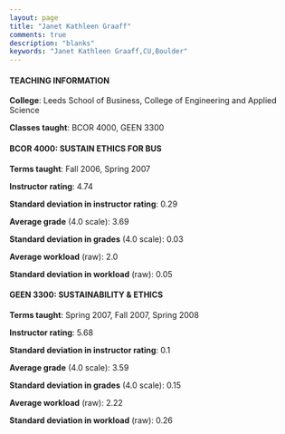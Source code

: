 ```yaml
---
layout: page
title: "Janet Kathleen Graaff" 
comments: true
description: "blanks"
keywords: "Janet Kathleen Graaff,CU,Boulder"
---
```

<head>
<script src="https://ajax.googleapis.com/ajax/libs/jquery/2.1.3/jquery.min.js"></script>
<script src="https://dl.dropboxusercontent.com/s/pc42nxpaw1ea4o9/highcharts.js?dl=0"></script>
<!-- <script src="../assets/js/highcharts.js"></script> -->
<style type="text/css">@font-face {
	font-family: "Bebas Neue";
	src: url(https://www.filehosting.org/file/details/544349/BebasNeue Regular.otf) format("opentype");
	}
	h1.Bebas { 
		font-family: "Bebas Neue", Verdana, Tahoma;
	}
</style>
</head>
	   
#### TEACHING INFORMATION

**College**: Leeds School of Business, College of Engineering and Applied Science

**Classes taught**: BCOR 4000, GEEN 3300

#### BCOR 4000: SUSTAIN ETHICS FOR BUS

**Terms taught**: Fall 2006, Spring 2007

**Instructor rating**: 4.74

**Standard deviation in instructor rating**: 0.29

**Average grade** (4.0 scale): 3.69

**Standard deviation in grades** (4.0 scale): 0.03

**Average workload** (raw): 2.0

**Standard deviation in workload** (raw): 0.05

#### GEEN 3300: SUSTAINABILITY & ETHICS

**Terms taught**: Spring 2007, Fall 2007, Spring 2008

**Instructor rating**: 5.68

**Standard deviation in instructor rating**: 0.1

**Average grade** (4.0 scale): 3.59

**Standard deviation in grades** (4.0 scale): 0.15

**Average workload** (raw): 2.22

**Standard deviation in workload** (raw): 0.26


